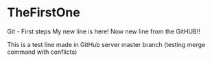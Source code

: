 # TheFirstOne
Git - First steps
My new line is here!
Now new line from the GitHUB!!

This is a test line made in GitHub server master branch (testing merge command with conflicts)
